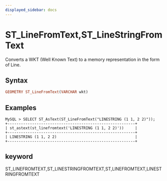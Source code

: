 ```yaml
---
displayed_sidebar: docs
---
```


# ST_LineFromText,ST_LineStringFromText



Converts a WKT (Well Known Text) to a memory representation in the form of Line.

## Syntax

```Haskell
GEOMETRY ST_LineFromText(VARCHAR wkt)
```

## Examples

```Plain Text
MySQL > SELECT ST_AsText(ST_LineFromText("LINESTRING (1 1, 2 2)"));
+---------------------------------------------------------+
| st_astext(st_linefromtext('LINESTRING (1 1, 2 2)'))     |
+---------------------------------------------------------+
| LINESTRING (1 1, 2 2)                                   |
+---------------------------------------------------------+
```

## keyword

ST_LINEFROMTEXT,ST_LINESTRINGFROMTEXT,ST,LINEFROMTEXT,LINESTRINGFROMTEXT
